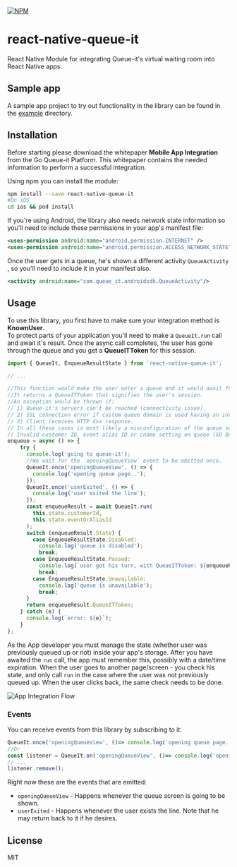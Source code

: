 [![NPM](https://nodei.co/npm/react-native-queue-it.png)](https://www.npmjs.com/package/react-native-queue-it)

# react-native-queue-it

React Native Module for integrating Queue-it's virtual waiting room into React Native apps.

## Sample app
A sample app project to try out functionality in the library can be found in the [example](https://github.com/queueit/react-native-queue-it/tree/master/example) directory.

## Installation
Before starting please download the whitepaper **Mobile App Integration** from the Go Queue-it Platform. This whitepaper contains the needed information to perform a successful integration.

Using npm you can install the module:
``` sh
npm install --save react-native-queue-it
#On iOS
cd ios && pod install
```

If you're using Android, the library also needs network state information so you'll need to include these permissions in your app's manifest file:

``` xml
<uses-permission android:name="android.permission.INTERNET" />
<uses-permission android:name="android.permission.ACCESS_NETWORK_STATE" />
```

Once the user gets in a queue, he's shown a different activity `QueueActivity` , so you'll need to include it in your manifest also.

``` xml
<activity android:name="com.queue_it.androidsdk.QueueActivity"/>
```

## Usage
To use this library, you first have to make sure your integration method is **KnownUser**.  
To protect parts of your application you'll need to make a `QueueIt.run` call and await it's result.
Once the async call completes, the user has gone through the queue and you get a **QueueITToken** for this session.

``` js
import { QueueIt, EnqueueResultState } from 'react-native-queue-it';

// ...

//This function would make the user enter a queue and it would await for his turn to come.
//It returns a QueueITToken that signifies the user's session.
//An exception would be thrown if:
// 1) Queue-it's servers can't be reached (connectivity issue).
// 2) SSL connection error if custom queue domain is used having an invalid certificate.
// 3) Client receives HTTP 4xx response.
// In all these cases is most likely a misconfiguration of the queue settings:
// Invalid customer ID, event alias ID or cname setting on queue (GO Queue-it portal -> event settings).
enqueue = async () => {
    try {
      console.log('going to queue-it');
      //We wait for the `openingQueueView` event to be emitted once.
      QueueIt.once('openingQueueView', () => {
        console.log('opening queue page..');
      });
      QueueIt.once('userExited', () => {
        console.log('user exited the line');
      });
      const enqueueResult = await QueueIt.run(
        this.state.customerId,
        this.state.eventOrAliasId
      );
      switch (enqueueResult.State) {
        case EnqueueResultState.Disabled:
          console.log('queue is disabled');
          break;
        case EnqueueResultState.Passed:
          console.log(`user got his turn, with QueueITToken: ${enqueueResult.QueueITToken}`);
          break;
        case EnqueueResultState.Unavailable:
          console.log('queue is unavailable');
          break;
      }
      return enqueueResult.QueueITToken;
    } catch (e) {
      console.log(`error: ${e}`);
    }
};
```
As the App developer you must manage the state (whether user was previously queued up or not) inside your app's storage. After you have awaited the `run` call, the app must remember this, possibly with a date/time expiration. When the user goes to another page/screen - you check his state, and only call `run` in the case where the user was not previously queued up. When the user clicks back, the same check needs to be done.

![App Integration Flow](https://github.com/queueit/react-native-queue-it/blob/master/App%20integration%20flow.PNG "App Integration Flow")


### Events

You can receive events from this library by subscribing to it:
```js
QueueIt.once('openingQueueView', ()=> console.log('opening queue page..'));
//Or
const listener = QueueIt.on('openingQueueView', ()=> console.log('opening queue page..'));
// ...
listener.remove();
```

Right now these are the events that are emitted:

* `openingQueueView` - Happens whenever the queue screen is going to be shown.
* `userExited` - Happens whenever the user exists the line. Note that he may return back to it if he desires.

## License

MIT
